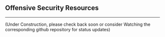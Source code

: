 ## Offensive Security Resources
---

(Under Construction, please check back soon or consider Watching the corresponding github repository for status updates)
